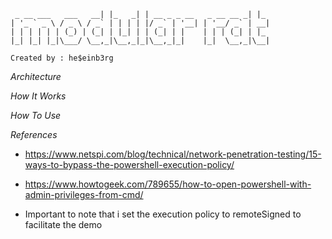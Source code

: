 ```
 _ __ ___   ___   __| |_   _| | __ _ _ __   _ __ __ _| |_
| '_ ` _ \ / _ \ / _` | | | | |/ _` | '__| | '__/ _` | __|
| | | | | | (_) | (_| | |_| | | (_| | |    | | | (_| | |_
|_| |_| |_|\___/ \__,_|\__,_|_|\__,_|_|    |_|  \__,_|\__|

Created by : he$einb3rg
```

*Architecture*

*How It Works*

*How To Use*

*References*

- https://www.netspi.com/blog/technical/network-penetration-testing/15-ways-to-bypass-the-powershell-execution-policy/

- https://www.howtogeek.com/789655/how-to-open-powershell-with-admin-privileges-from-cmd/

- Important to note that i set the execution policy to remoteSigned to facilitate the demo
